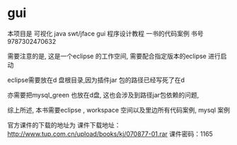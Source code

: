 # gui

本项目是 可视化 java swt/jface gui 程序设计教程 一书的代码案例 书号 9787302470632

需要注意的是, 这是一个eclipse 的工作空间, 需要配合指定版本的eclipse 进行启动

eclipse需要放在d 盘根目录,因为插件jar 包的路径已经写死了在d 

亦需要把mysql_green 也放在d盘, 这也会涉及到路径jar包依赖的问题, 

综上所述, 本书需要eclipse  , workspace 空间以及里边所有代码案例,  mysql 案例



官方课件的下载的地址为 课件下载地址：http://www.tup.com.cn/upload/books/kj/070877-01.rar 
课件密码：1165

